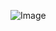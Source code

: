 ![Image]("https://github.com/htilssu/ScheduleClassHUFLIT/blob/main/Screenshot%202025-03-03%20010424.png?raw=true")
